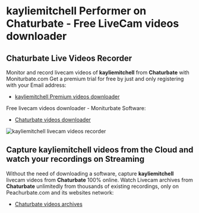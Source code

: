 # kayliemitchell Performer on Chaturbate - Free LiveCam videos downloader

## Chaturbate Live Videos Recorder

Monitor and record livecam videos of **kayliemitchell** from **Chaturbate** with Moniturbate.com
Get a premium trial for free by just and only registering with your Email address:
* [kayliemitchell Premium videos downloader](https://moniturbate.com/request-demo-licence-key.html)

Free livecam videos downloader - Moniturbate Software:
* [Chaturbate videos downloader](https://moniturbate.com/moniturbate-download-software.html)

![kayliemitchell livecam videos recorder](https://peachurnet.com/templates/moniturbate-software.png)


## Capture kayliemitchell videos from the Cloud and watch your recordings on Streaming

Without the need of downloading a software, capture **kayliemitchell** livecam videos from **Chaturbate** 100% online.
Watch Livecam archives from **Chaturbate** unlimitedly from thousands of existing recordings, only on Peachurbate.com and its websites network:
* [Chaturbate videos archives](https://peachurnet.com/)